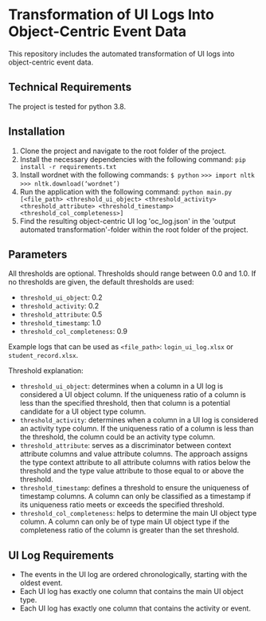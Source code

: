 # Transformation of UI Logs Into Object-Centric Event Data
This repository includes the automated transformation of UI logs into object-centric event data.

## Technical Requirements
The project is tested for python 3.8.

## Installation 
1. Clone the project and navigate to the root folder of the project.
2. Install the necessary dependencies with the following command:
   `pip install -r requirements.txt`
3. Install wordnet with the following commands:
   `$ python`
   `>>> import nltk`
   `>>> nltk.download(‘wordnet’)`
4. Run the application with the following command:
  `python main.py [<file_path> <threshold_ui_object> <threshold_activity> <threshold_attribute> <threshold_timestamp> <threshold_col_completeness>]`
5. Find the resulting object-centric UI log 'oc_log.json' in the 'output automated transformation'-folder within the root folder of the project.

## Parameters 
All thresholds are optional. Thresholds should range between 0.0 and 1.0. If no thresholds are given, the default thresholds are used: 
- `threshold_ui_object`: 0.2
- `threshold_activity`: 0.2
- `threshold_attribute`: 0.5
- `threshold_timestamp`: 1.0
- `threshold_col_completeness`: 0.9

Example logs that can be used as `<file_path>`: `login_ui_log.xlsx` or `student_record.xlsx`.

Threshold explanation: 
- `threshold_ui_object`: determines when a column in a UI log is considered a UI object column. If the uniqueness ratio of a column is less than the specified threshold, then that column is a potential candidate for a UI object type column. 
- `threshold_activity`: determines when a column in a UI log is considered an activity type column. If the uniqueness ratio of a column is less than the threshold, the column could be an activity type column.
- `threshold_attribute`: serves as a discriminator between context attribute columns and value attribute columns. The approach assigns the type context attribute to all attribute columns with ratios below the threshold and the type value attribute to those equal to or above the threshold.
- `threshold_timestamp`: defines a threshold to ensure the uniqueness of timestamp columns. A column can only be classified as a timestamp if its uniqueness ratio meets or exceeds the specified threshold. 
- `threshold_col_completeness`: helps to determine the main UI object type column. A column can only be of type main UI object type if the completeness ratio of the column is greater than the set threshold.

## UI Log Requirements
- The events in the UI log are ordered chronologically, starting with the oldest event.
- Each UI log has exactly one column that contains the main UI object type.
- Each UI log has exactly one column that contains the activity or event.
